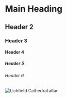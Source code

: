 # Main Heading

## Header 2

### Header 3

#### Header 4

##### Header 5

###### Header 6

![Lichfield Cathedral altar](https://www.nationalchurchestrust.org/sites/default/files/2020-03/StaffordshireLICHFIELDLichfieldCathedral%28hughllewelynCC-BY-SA2.0%291.jpg)
